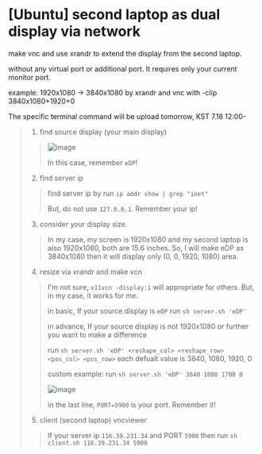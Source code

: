 # [Ubuntu] second laptop as dual display via network

make vnc and use xrandr to extend the display from the second laptop.

without any virtual port or additional port. It requires only your current monitor port.

example: 1920x1080 -> 3840x1080 by xrandr and vnc with -clip 3840x1080+1920+0

The specific terminal command will be upload tomorrow, KST 7.18 12:00-

>1. find source display (your main display)
> >![image](https://user-images.githubusercontent.com/40295460/87844172-b5270f00-c8f5-11ea-9c3e-141450e1e1dc.png)
> >
> >In this case, remember `eDP`!
>
>2. find server ip
> >find server ip by run `ip addr show | grep "inet"`
> >
> >But, do not use `127.0.0.1`. Remember your ip!
>
>3. consider your display size.
> >In my case, my screen is 1920x1080 and my second laptop is also 1920x1080, both are 15.6 inches.
> >So, I will make eDP as 3840x1080 then it will display only (0, 0, 1920, 1080) area.
>
>4. resize via xrandr and make vcn 
> >I'm not sure, `x11vcn -display:1` will appropriate for others. But, in my case, it works for me.
> >
> >in basic, If your source display is `eDP` run `sh server.sh 'eDP'`
> >
> >in advance, If your source display is not 1920x1080 or further you want to make a difference
> >
> >run `sh server.sh 'eDP' <reshape_col> <reshape_row> <pos_col> <pos_row>`
> >each defualt value is 3840, 1080, 1920, 0
> >
> >custom example: run `sh server.sh 'eDP' 3640 1080 1700 0`
> >
> >![image](https://user-images.githubusercontent.com/40295460/87844622-cffb8280-c8f9-11ea-91c4-86a6f15eaaf9.png)
> >
> >in the last line, `PORT=5900` is your port. Remember it!
>
>5. client (second laptop) vncviewer
> >If your server ip `116.39.231.34` and PORT `5900` then run `sh client.sh 116.39.231.34 5900`
